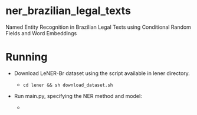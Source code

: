 # ner_brazilian_legal_texts
Named Entity Recognition in Brazilian Legal Texts using Conditional Random Fields and Word Embeddings

# Running

* Download LeNER-Br dataset using the script available in lener directory.

  * ```cd lener && sh download_dataset.sh ```
  
* Run main.py, specifying the NER method and model:

  * ```python main.py --method CRF --model [FirstOrderCRF|HOCRFAD|HOSemiCRFAD]
